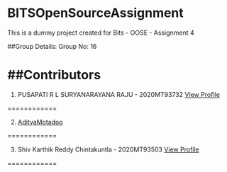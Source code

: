 # BITSOpenSourceAssignment
This is a dummy project created for Bits - OOSE - Assignment 4

##Group Details:
Group No: 16

##Contributors
============

1. PUSAPATI R L SURYANARAYANA RAJU - 2020MT93732 [View Profile](https://prlsnraju.github.io/)

============

2. [AdityaMotadoo](https://github.com/adityamotadoo/adityamotadoo.github.io)

============

3. Shiv Karthik Reddy Chintakuntla - 2020MT93503 [View Profile](https://shivkarthik23.github.io/shivkarthik23/)

============
